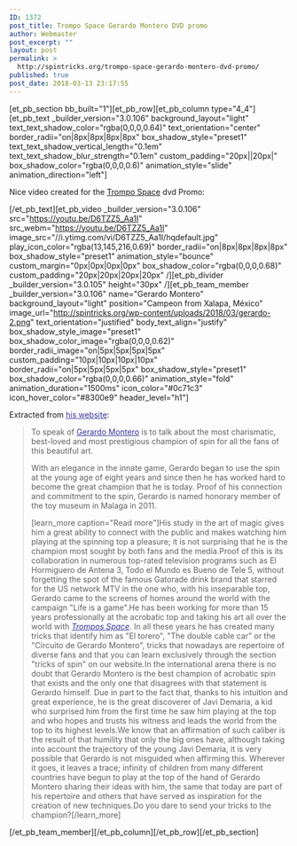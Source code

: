 ```yaml
---
ID: 1372
post_title: Trompo Space Gerardo Montero DVD promo
author: Webmaster
post_excerpt: ""
layout: post
permalink: >
  http://spintricks.org/trompo-space-gerardo-montero-dvd-promo/
published: true
post_date: 2018-03-13 23:17:55
---
```

[et_pb_section bb_built="1"][et_pb_row][et_pb_column type="4_4"][et_pb_text _builder_version="3.0.106" background_layout="light" text_text_shadow_color="rgba(0,0,0,0.64)" text_orientation="center" border_radii="on|8px|8px|8px|8px" box_shadow_style="preset1" text_text_shadow_vertical_length="0.1em" text_text_shadow_blur_strength="0.1em" custom_padding="20px||20px|" box_shadow_color="rgba(0,0,0,0.6)" animation_style="slide" animation_direction="left"]

Nice video created for the <a href="/project-category/trompo-space">Trompo Space</a> dvd Promo:

[/et_pb_text][et_pb_video _builder_version="3.0.106" src="https://youtu.be/D6TZZ5_Aa1I" src_webm="https://youtu.be/D6TZZ5_Aa1I" image_src="//i.ytimg.com/vi/D6TZZ5_Aa1I/hqdefault.jpg" play_icon_color="rgba(13,145,216,0.69)" border_radii="on|8px|8px|8px|8px" box_shadow_style="preset1" animation_style="bounce" custom_margin="0px|0px|0px|0px" box_shadow_color="rgba(0,0,0,0.68)" custom_padding="20px|20px|20px|20px" /][et_pb_divider _builder_version="3.0.105" height="30px" /][et_pb_team_member _builder_version="3.0.106" name="Gerardo Montero" background_layout="light" position="Campeon from Xalapa, México" image_url="http://spintricks.org/wp-content/uploads/2018/03/gerardo-2.png" text_orientation="justified" body_text_align="justify" box_shadow_style_image="preset1" box_shadow_color_image="rgba(0,0,0,0.62)" border_radii_image="on|5px|5px|5px|5px" custom_padding="10px|10px|10px|10px" border_radii="on|5px|5px|5px|5px" box_shadow_style="preset1" box_shadow_color="rgba(0,0,0,0.66)" animation_style="fold" animation_duration="1500ms" icon_color="#0c71c3" icon_hover_color="#8300e9" header_level="h1"]

Extracted from <span style="color: #333399;"><a style="color: #333399;" href="http://gerardomontero.com">his website</a></span>:
<blockquote>
<div id="gt-res-content">
<div id="gt-res-dir-ctr" class="trans-verified-button-small" dir="ltr">

<span id="result_box" class="" lang="en"><span title="Hablar de Gerardo Montero es hablar del campeón de trompo más carismático, querido y de mayor prestigio para todos los aficionados de este bonito arte. ">To speak of <span style="color: #333399;"><a style="color: #333399;" href="mailto://contacto@gerardomontero.com">Gerardo Montero</a></span> is to talk about the most charismatic, best-loved and most prestigious champion of spin for all the fans of this beautiful art.</span></span>

<span title="Con una elegancia en el juego innata, Gerardo empezó a utilizar el trompo a la temprana edad de ocho años y desde entonces se ha empleado a fondo para convertirse en el gran campeón que hoy en día es.">With an elegance in the innate game, Gerardo began to use the spin at the young age of eight years and since then he has worked hard to become the great champion that he is today. </span><span title="Prueba de su vinculación y compromiso con el trompo, Gerardo es nombrado miembro de honor del museo de juguete de Málaga en el año 2011. ">Proof of his connection and commitment to the spin, Gerardo is named honorary member of the toy museum in Malaga in 2011.
</span>

</div>
<div dir="ltr"></div>
<div dir="ltr">[learn_more caption="Read more"]His study in the art of magic gives him a great ability to connect with the public and makes watching him playing at the spinning top a pleasure; it is not surprising that he is the champion most sought by both fans and the media.Proof of this is its collaboration in numerous top-rated television programs such as El Hormiguero de Antena 3, Todo el Mundo es Bueno de Tele 5, without forgetting the spot of the famous Gatorade drink brand that starred for the US network MTV in the one who, with his inseparable top, Gerardo came to the screens of homes around the world with the campaign "Life is a game".He has been working for more than 15 years professionally at the acrobatic top and taking his art all over the world with <span style="color: #333399;"><em><a style="color: #333399;" href="/?post_type=project&amp;p=1067">Trompos Space</a></em></span>. In all these years he has created many tricks that identify him as "El torero", "The double cable car" or the "Circuito de Gerardo Montero", tricks that nowadays are repertoire of diverse fans and that you can learn exclusively through the section "tricks of spin" on our website.In the international arena there is no doubt that Gerardo Montero is the best champion of acrobatic spin that exists and the only one that disagrees with that statement is Gerardo himself. Due in part to the fact that, thanks to his intuition and great experience, he is the great discoverer of Javi Demaria, a kid who surprised him from the first time he saw him playing at the top and who hopes and trusts his witness and leads the world from the top to its highest levels.We know that an affirmation of such caliber is the result of that humility that only the big ones have, although taking into account the trajectory of the young Javi Demaria, it is very possible that Gerardo is not misguided when affirming this. Wherever it goes, it leaves a trace; infinity of children from many different countries have begun to play at the top of the hand of Gerardo Montero sharing their ideas with him, the same that today are part of his repertoire and others that have served as inspiration for the creation of new techniques.Do you dare to send your tricks to the champion?[/learn_more]</div>
</div></blockquote>
[/et_pb_team_member][/et_pb_column][/et_pb_row][/et_pb_section]